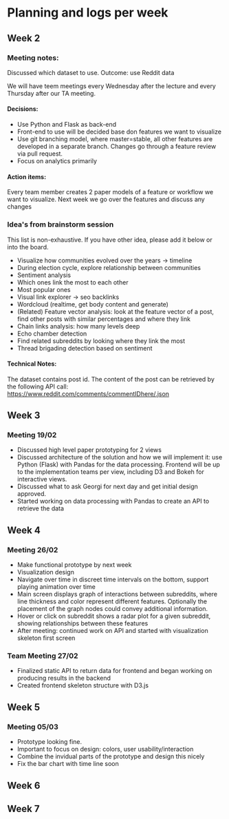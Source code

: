 # Planning and logs per week

## Week 2

### Meeting notes: 
Discussed which dataset to use. Outcome: use Reddit data

We will have teem meetings every Wednesday after the lecture and every Thursday after our TA meeting. 

#### Decisions:
* Use Python and Flask as back-end
* Front-end to use will be decided base don features we want to visualize
* Use git branching model, where master=stable, all other features are developed in a separate branch. Changes go through a feature review via pull request. 
* Focus on analytics primarily

#### Action items:
Every team member creates 2 paper models of a feature or workflow we want to visualize. Next week we go over the features and discuss any changes


### Idea's from brainstorm session
This list is non-exhaustive. If you have other idea, please add it below or into the board. 

* Visualize how communities evolved over the years -> timeline
* During election cycle, explore relationship between communities
* Sentiment analysis
* Which ones link the most to each other
* Most popular ones
* Visual link explorer -> seo backlinks
* Wordcloud (realtime, get body content and generate)
* (Related) Feature vector analysis: look at the feature vector of a post, find other posts with similar percentages and where they link
* Chain links analysis: how many levels deep
* Echo chamber detection
* Find related subreddits by looking where they link the most
* Thread brigading detection based on sentiment


#### Technical Notes:
The dataset contains post id. The content of the post can be retrieved by the following API call:
https://www.reddit.com/comments/commentIDhere/.json



## Week 3

### Meeting 19/02

* Discussed high level paper prototyping for 2 views
* Discussed architecture of the solution and how we will implement it: use Python (Flask) with Pandas for the data processing. Frontend will be up to the implementation teams per view, including D3 and Bokeh for interactive views. 
* Discussed what to ask Georgi for next day and get initial design approved. 
* Started working on data processing with Pandas to create an API to retrieve the data

## Week 4

### Meeting 26/02

* Make functional prototype by next week
* Visualization design <see image>
* Navigate over time in discreet time intervals on the bottom, support playing animation over time
* Main screen displays graph of interactions between subreddits, where line thickness and color represent different features.
  Optionally the placement of the graph nodes could convey additional information. 
* Hover or click on subreddit shows a radar plot for a given subreddit, showing relationships between these features
* After meeting: continued work on API and started with visualization skeleton first screen


### Team Meeting 27/02
* Finalized static API to return data for frontend and began working on producing results in the backend
* Created frontend skeleton structure with D3.js

## Week 5

### Meeting 05/03

* Prototype looking fine.
* Important to focus on design: colors, user usability/interaction
* Combine the invidual parts of the prototype and design this nicely
* Fix the bar chart with time line soon

## Week 6

## Week 7
